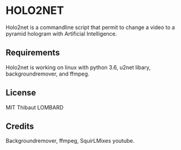 # HOLO2NET
Holo2net is a commandline script that permit to change a video to a pyramid hologram with Artificial Intelligence.
## Requirements
Holo2net is working on linux with python 3.6, u2net libary, backgroundremover, and ffmpeg.
## License
MIT Thibaut LOMBARD
## Credits
Backgroundremover, ffmpeg, SquirLMixes‬ youtube.

